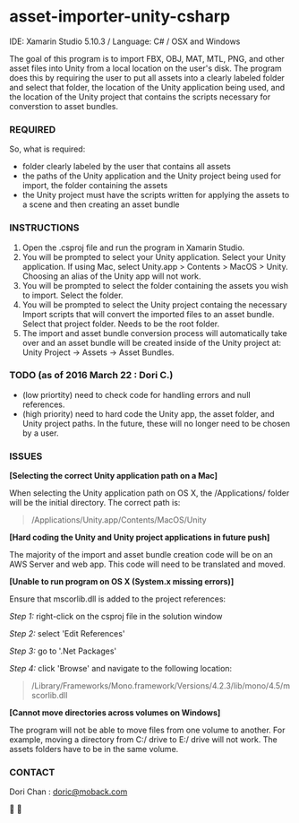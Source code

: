 # asset-importer-unity-csharp

IDE: Xamarin Studio 5.10.3 / Language: C# / OSX and Windows

The goal of this program is to import FBX, OBJ, MAT, MTL, PNG, and other asset files into Unity from a local location
on the user's disk. The program does this by requiring the user to put all assets into a clearly labeled folder and select
that folder, the location of the Unity application being used, and the location of the Unity project that contains the scripts
necessary for converstion to asset bundles. 

### REQUIRED

So, what is required: 

- folder clearly labeled by the user that contains all assets
- the paths of the Unity application and the Unity project being used for import, the folder containing the assets
- the Unity project must have the scripts written for applying the assets to a scene and then creating an asset bundle

### INSTRUCTIONS ###

1. Open the .csproj file and run the program in Xamarin Studio.
2. You will be prompted to select your Unity application. Select your Unity application. If using Mac, select Unity.app > Contents > MacOS > Unity. Choosing an alias of the Unity app will not work.
3. You will be prompted to select the folder containing the assets you wish to import. Select the folder.
4. You will be prompted to select the Unity project containg the necessary Import scripts that will convert the imported files to an asset bundle. Select that project folder. Needs to be the root folder.
5. The import and asset bundle conversion process will automatically take over and an asset bundle will be created inside of the Unity project at: Unity Project -> Assets -> Asset Bundles.

### TODO (as of 2016 March 22 : Dori C.)

- (low priortity) need to check code for handling errors and null references.
- (high priority) need to hard code the Unity app, the asset folder, and Unity project paths. In the future, these will no longer need to be chosen by a user.

### ISSUES 
**[Selecting the correct Unity application path on a Mac]**

When selecting the Unity application path on OS X, the /Applications/ folder will be the initial directory. The correct path is: 

> /Applications/Unity.app/Contents/MacOS/Unity

**[Hard coding the Unity and Unity project applications in future push]**

The majority of the import and asset bundle creation code will be on an AWS Server and web app. This code will need to be translated and moved.

**[Unable to run program on OS X (System.x missing errors)]**

Ensure that mscorlib.dll is added to the project references: 

  *Step 1:* right-click on the csproj file in the solution window 

  *Step 2:* select 'Edit References' 
  
  *Step 3:* go to '.Net Packages' 
  
  *Step 4:* click 'Browse' and navigate to the following location:
  
> /Library/Frameworks/Mono.framework/Versions/4.2.3/lib/mono/4.5/mscorlib.dll

**[Cannot move directories across volumes on Windows]**

The program will not be able to move files from one volume to another. For example, moving a directory from C:/ drive to E:/ drive will not work. The assets folders have to be in the same volume.

### CONTACT 
Dori Chan : doric@moback.com

:metal: :metal:
